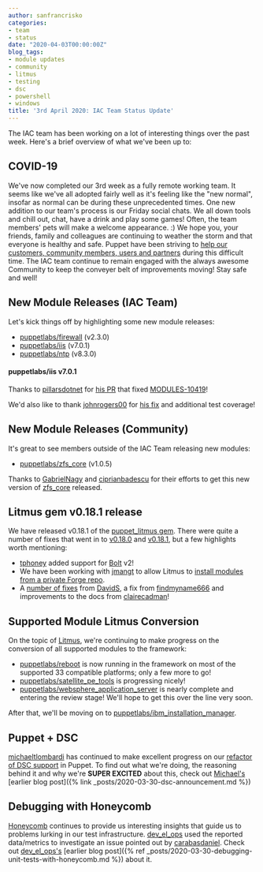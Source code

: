 ```yaml
---
author: sanfrancrisko
categories:
- team
- status
date: "2020-04-03T00:00:00Z"
blog_tags:
- module updates
- community
- litmus
- testing
- dsc
- powershell
- windows
title: '3rd April 2020: IAC Team Status Update'
---
```

The IAC team has been working on a lot of interesting things over the past week.
Here's a brief overview of what we've been up to:

## COVID-19
We've now completed our 3rd week as a fully remote working team.
It seems like we've all adopted fairly well as it's feeling like the "new normal", insofar as normal can be during these unprecedented times.
One new addition to our team's process is our Friday social chats.
We all down tools and chill out, chat, have a drink and play some games!
Often, the team members' pets will make a welcome appearance. :)
We hope you, your friends, family and colleagues are continuing to weather the storm and that everyone is healthy and safe.
Puppet have been striving to [help our customers, community members, users and partners][puppet-cv-19] during this difficult time.
The IAC team continue to remain engaged with the always awesome Community to keep the conveyer belt of improvements moving!
Stay safe and well!

## New Module Releases (IAC Team)
Let's kick things off by highlighting some new module releases:
- [puppetlabs/firewall](https://forge.puppet.com/puppetlabs/firewall) (v2.3.0)
- [puppetlabs/iis](https://forge.puppet.com/puppetlabs/iis) (v7.0.1)
- [puppetlabs/ntp](https://forge.puppet.com/puppetlabs/ntp) (v8.3.0)

#### puppetlabs/iis v7.0.1
Thanks to [pillarsdotnet][pillarsdotnet] for [his PR][pillarsdotnet-pr] that fixed [MODULES-10419][MODULES-10419]!

We'd also like to thank [johnrogers00][johnrogers00] for [his fix][johnrogers00-pr] and additional test coverage!

## New Module Releases (Community)
It's great to see members outside of the IAC Team releasing new modules:
- [puppetlabs/zfs_core](https://forge.puppet.com/puppetlabs/zfs_core) (v1.0.5)

Thanks to [GabrielNagy][GabrielNagy] and [ciprianbadescu][ciprianbadescu] for their efforts to get this new version of [zfs_core](https://forge.puppet.com/puppetlabs/zfs_core) released.

## Litmus gem v0.18.1 release
We have released v0.18.1 of the [puppet_litmus gem][litmus-gem-home].
There were quite a number of fixes that went in to [v0.18.0][litmus-v-0-18-0-cl] and [v0.18.1][litmus-v-0-18-1-cl], but a few highlights worth mentioning:
- [tphoney][tp] added support for [Bolt][bolt] v2!
- We have been working with [jmangt][jmangt] to allow Litmus to [install modules from a private Forge repo][litmus-pr-260].
- A [number of fixes][fixes-0-18-0] from [DavidS][david], a fix from [findmyname666][findmyname666] and improvements to the docs from [clairecadman][claire]!

## Supported Module Litmus Conversion
On the topic of [Litmus][litmus-gem-home], we're continuing to make progress on the conversion of all supported modules to the framework:
- [puppetlabs/reboot][puppetlabs/reboot] is now running in the framework on most of the supported 33 compatible platforms; only a few more to go!
- [puppetlabs/satellite_pe_tools][puppetlabs/satellite_pe_tools] is progressing nicely!
- [puppetlabs/websphere_application_server][websphere_application_server] is nearly complete and entering the review stage! We'll hope to get this over the line very soon.

After that, we'll be moving on to [puppetlabs/ibm_installation_manager][puppetlabs/ibm_installation_manager].

## Puppet + DSC
[michaeltlombardi][michael] has continued to make excellent progress on our [refactor of DSC support][iac-41] in Puppet.
To find out what we're doing, the reasoning behind it and why we're **SUPER EXCITED** about this, check out [Michael's][michael] [earlier blog post]({% link _posts/2020-03-30-dsc-announcement.md %})

## Debugging with Honeycomb
[Honeycomb][honeycomb] continues to provide us interesting insights that guide us to problems lurking in our test infrastructure.
[dev_el_ops][david] used the reported data/metrics to investigate an issue pointed out by [carabasdaniel][danny].
Check out [dev_el_ops's][david] [earlier blog post]({% ref _posts/2020-03-30-debugging-unit-tests-with-honeycomb.md %}) about it.

[ciprianbadescu]:												https://github.com/ciprianbadescu
[GabrielNagy]:													https://github.com/GabrielNagy
[websphere_application_server]:					https://forge.puppet.com/puppetlabs/websphere_application_server
[puppetlabs/satellite_pe_tools]:				https://forge.puppet.com/puppetlabs/satellite_pe_tools
[danny]:																https://github.com/carabasdaniel
[honeycomb]:														https://honeycomb.io/
[iac-41]:       												https://tickets.puppetlabs.com/browse/IAC-41
[michael]:															https://github.com/michaeltlombardi
[puppetlabs/ibm_installation_manager]:	https://forge.puppet.com/puppetlabs/ibm_installation_manager
[puppetlabs/reboot]:										https://forge.puppet.com/puppetlabs/reboot
[MODULES-10419]:												https://tickets.puppetlabs.com/browse/MODULES-10419
[pillarsdotnet-pr]:											https://github.com/puppetlabs/puppetlabs-iis/pull/254
[pillarsdotnet]:												https://github.com/pillarsdotnet
[johnrogers00-pr]:											https://github.com/puppetlabs/puppetlabs-iis/pull/272
[johnrogers00]:													https://github.com/johnrogers00
[claire]:																https://github.com/clairecadman
[findmyname666]:												https://github.com/findmyname666
[litmus-pr-260]: 												https://github.com/puppetlabs/puppet_litmus/pull/260
[bolt]:																	https://github.com/puppetlabs/bolt
[fixes-0-18-0]:													https://github.com/puppetlabs/puppet_litmus/blob/master/CHANGELOG.md#fixed-1
[david]:																https://github.com/DavidS					
[tp]:																		https://github.com/tphoney
[jmangt]:																https://github.com/jmangt
[litmus-v-0-18-1-cl]:										https://github.com/puppetlabs/puppet_litmus/blob/master/CHANGELOG.md#0181-2020-04-02
[litmus-v-0-18-0-cl]:										https://github.com/puppetlabs/puppet_litmus/blob/master/CHANGELOG.md#v0180-2020-03-31
[litmus-gem-home]:											https://github.com/puppetlabs/puppet_litmus
[puppet-cv-19]:													https://puppet.com/blog/covid-19-a-note-for-our-community/